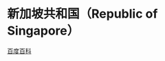 # 新加坡共和国（Republic of Singapore）

[百度百科](https://baike.baidu.com/item/%E6%96%B0%E5%8A%A0%E5%9D%A1/145065)